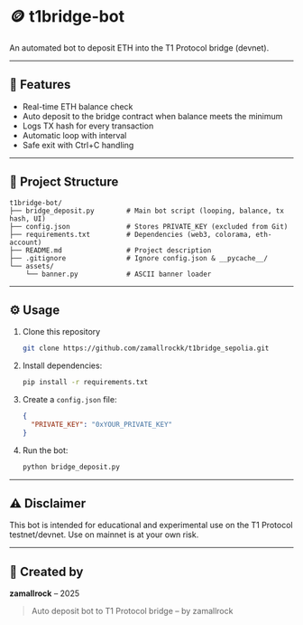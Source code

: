 # 🪙 t1bridge-bot

An automated bot to deposit ETH into the T1 Protocol bridge (devnet).

---

## 🚀 Features
- Real-time ETH balance check
- Auto deposit to the bridge contract when balance meets the minimum
- Logs TX hash for every transaction
- Automatic loop with interval
- Safe exit with Ctrl+C handling

---

## 📁 Project Structure
```
t1bridge-bot/
├── bridge_deposit.py        # Main bot script (looping, balance, tx hash, UI)
├── config.json              # Stores PRIVATE_KEY (excluded from Git)
├── requirements.txt         # Dependencies (web3, colorama, eth-account)
├── README.md                # Project description
├── .gitignore               # Ignore config.json & __pycache__/
└── assets/
    └── banner.py            # ASCII banner loader
```

---

## ⚙️ Usage
1. Clone this repository
   ```bash
   git clone https://github.com/zamallrockk/t1bridge_sepolia.git
2. Install dependencies:
   ```bash
   pip install -r requirements.txt
   ```
3. Create a `config.json` file:
   ```json
   {
     "PRIVATE_KEY": "0xYOUR_PRIVATE_KEY"
   }
   ```
4. Run the bot:
   ```bash
   python bridge_deposit.py
   ```

---

## ⚠️ Disclaimer
This bot is intended for educational and experimental use on the T1 Protocol testnet/devnet. Use on mainnet is at your own risk.

---

## 🧠 Created by
**zamallrock** – 2025

> Auto deposit bot to T1 Protocol bridge – by zamallrock

